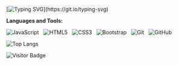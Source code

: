 [![Typing SVG](https://readme-typing-svg.herokuapp.com?size=40&color=05D9E8&background=01012B00&center=true&vCenter=true&multiline=true&width=900&height=150&lines=Hi%2C+I'm+Roman+Zhur!;I'm+very+glad+to+see+you+on+my+page!)](https://git.io/typing-svg)

**Languages and Tools:** 

![JavaScript](https://img.shields.io/badge/-JavaScript-black?logo=javascript&style=social)&nbsp;&nbsp;
![HTML5](https://img.shields.io/badge/-HTML5-black?logo=html5&style=social)&nbsp;&nbsp;
![CSS3](https://img.shields.io/badge/-CSS3-black?logo=css3&style=social)&nbsp;&nbsp;
![Bootstrap](https://img.shields.io/badge/-Bootstrap-black?logo=bootstrap&style=social)&nbsp;&nbsp;
![Git](https://img.shields.io/badge/-Git-black?logo=git&style=social)&nbsp;&nbsp;
![GitHub](https://img.shields.io/badge/-GitHub-black?logo=github&style=social)&nbsp;&nbsp;


<!-- ![Rome's Github Stats](https://github-readme-stats.vercel.app/api?username=RomeZhur&count_private=true&show_icons=true&include_all_commits=true) -->
![Top Langs](https://github-readme-stats.vercel.app/api/top-langs/?username=RomeZhur&hide=TeX&layout=compact)

![Visitor Badge](https://visitor-badge.laobi.icu/badge?page_id=RomeZhur.RomeZhur)
